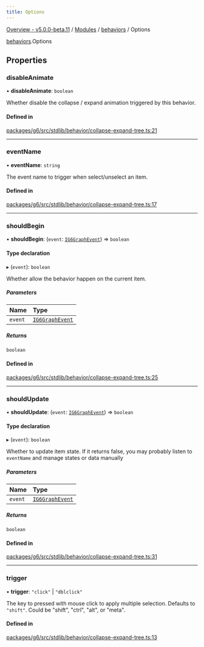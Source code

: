 ```yaml
---
title: Options
---
```


[Overview - v5.0.0-beta.11](../../README.en.md) / [Modules](../../modules.en.md) / [behaviors](../../modules/behaviors.en.md) / Options

[behaviors](../../modules/behaviors.en.md).Options

## Properties

### disableAnimate

• **disableAnimate**: `boolean`

Whether disable the collapse / expand animation triggered by this behavior.

#### Defined in

[packages/g6/src/stdlib/behavior/collapse-expand-tree.ts:21](https://github.com/antvis/G6/blob/61e525e59b/packages/g6/src/stdlib/behavior/collapse-expand-tree.ts#L21)

---

### eventName

• **eventName**: `string`

The event name to trigger when select/unselect an item.

#### Defined in

[packages/g6/src/stdlib/behavior/collapse-expand-tree.ts:17](https://github.com/antvis/G6/blob/61e525e59b/packages/g6/src/stdlib/behavior/collapse-expand-tree.ts#L17)

---

### shouldBegin

• **shouldBegin**: (`event`: [`IG6GraphEvent`](IG6GraphEvent.en.md)) => `boolean`

#### Type declaration

▸ (`event`): `boolean`

Whether allow the behavior happen on the current item.

##### Parameters

| Name    | Type                                   |
| :------ | :------------------------------------- |
| `event` | [`IG6GraphEvent`](IG6GraphEvent.en.md) |

##### Returns

`boolean`

#### Defined in

[packages/g6/src/stdlib/behavior/collapse-expand-tree.ts:25](https://github.com/antvis/G6/blob/61e525e59b/packages/g6/src/stdlib/behavior/collapse-expand-tree.ts#L25)

---

### shouldUpdate

• **shouldUpdate**: (`event`: [`IG6GraphEvent`](IG6GraphEvent.en.md)) => `boolean`

#### Type declaration

▸ (`event`): `boolean`

Whether to update item state.
If it returns false, you may probably listen to `eventName` and
manage states or data manually

##### Parameters

| Name    | Type                                   |
| :------ | :------------------------------------- |
| `event` | [`IG6GraphEvent`](IG6GraphEvent.en.md) |

##### Returns

`boolean`

#### Defined in

[packages/g6/src/stdlib/behavior/collapse-expand-tree.ts:31](https://github.com/antvis/G6/blob/61e525e59b/packages/g6/src/stdlib/behavior/collapse-expand-tree.ts#L31)

---

### trigger

• **trigger**: `"click"` \| `"dblclick"`

The key to pressed with mouse click to apply multiple selection.
Defaults to `"shift"`.
Could be "shift", "ctrl", "alt", or "meta".

#### Defined in

[packages/g6/src/stdlib/behavior/collapse-expand-tree.ts:13](https://github.com/antvis/G6/blob/61e525e59b/packages/g6/src/stdlib/behavior/collapse-expand-tree.ts#L13)
